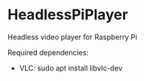 # HeadlessPiPlayer
Headless video player for Raspberry Pi

Required dependencies:
- VLC: sudo apt install libvlc-dev